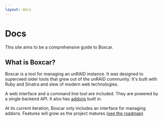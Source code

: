 ```yaml
---
layout: docs
---
```


# Docs

This site aims to be a comprehensive guide to Boxcar.

## What is Boxcar?

Boxcar is a tool for managing an unRAID instance. It was designed to superceed older tools that grew out of the unRAID community. It's built with Ruby and Sinatra and slew of modern web technologies.

A web interface and a command line tool are included. They are powered by a single backend API. It also has [addons](addons) built in.

At its current iteration, Boxcar only includes an interface for managing addons. Features will grow as the project matures ([see the roadmap](roadmap)).

[roadmap]: '/news/2013/09/01/roadmap/'
[addons]: '/docs/addons'
